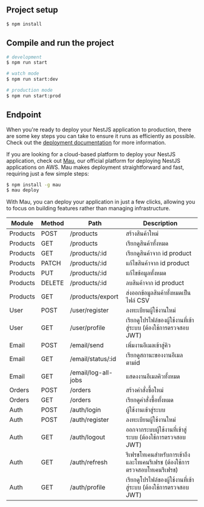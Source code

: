 ## Project setup

```bash
$ npm install
```

## Compile and run the project

```bash
# development
$ npm run start

# watch mode
$ npm run start:dev

# production mode
$ npm run start:prod
```

## Endpoint

When you're ready to deploy your NestJS application to production, there are some key steps you can take to ensure it runs as efficiently as possible. Check out the [deployment documentation](https://docs.nestjs.com/deployment) for more information.

If you are looking for a cloud-based platform to deploy your NestJS application, check out [Mau](https://mau.nestjs.com), our official platform for deploying NestJS applications on AWS. Mau makes deployment straightforward and fast, requiring just a few simple steps:

```bash
$ npm install -g mau
$ mau deploy
```

With Mau, you can deploy your application in just a few clicks, allowing you to focus on building features rather than managing infrastructure.

<table>
    <thead>
        <tr>
            <th>Module</th>
            <th>Method</th>
            <th>Path</th>
            <th>Description</th>
        </tr>
    </thead>
    <tbody>
        <tr>
            <td>Products</td>
            <td>POST</td>
            <td>/products</td>
            <td>สร้างสินค้าใหม่</td>
        </tr>
        <tr>
            <td>Products</td>
            <td>GET</td>
            <td>/products</td>
            <td>เรียกดูสินค้าทั้งหมด</td>
        </tr>
        <tr>
            <td>Products</td>
            <td>GET</td>
            <td>/products/:id</td>
            <td>เรียกดูสินค้าจาก id product</td>
        </tr>
        <tr>
            <td>Products</td>
            <td>PATCH</td>
            <td>/products/:id</td>
            <td>แก้ไขสินค้าจาก id product</td>
        </tr>
        <tr>
            <td>Products</td>
            <td>PUT</td>
            <td>/products/:id</td>
            <td>แก้ไขข้อมูลทั้งหมด</td>
        </tr>
        <tr>
            <td>Products</td>
            <td>DELETE</td>
            <td>/products/:id</td>
            <td>ลบสินค้าจาก id product</td>
        </tr>
        <tr>
            <td>Products</td>
            <td>GET</td>
            <td>/products/export</td>
            <td>ส่งออกข้อมูลสินค้าทั้งหมดเป็นไฟล์ CSV</td>
        </tr>
        <tr>
            <td>User</td>
            <td>POST</td>
            <td>/user/register</td>
            <td>ลงทะเบียนผู้ใช้งานใหม่</td>
        </tr>
        <tr>
            <td>User</td>
            <td>GET</td>
            <td>/user/profile</td>
            <td>เรียกดูโปรไฟล์ของผู้ใช้งานที่เข้าสู่ระบบ (ต้องใช้การตรวจสอบ JWT)</td>
        </tr>
        <tr>
            <td>Email</td>
            <td>POST</td>
            <td>/email/send</td>
            <td>เพิ่มงานอีเมลเข้าสู่คิว</td>
        </tr>
        <tr>
            <td>Email</td>
            <td>GET</td>
            <td>/email/status/:id</td>
            <td>เรียกดูสถานะของงานอีเมลตามid</td>
        </tr>
        <tr>
            <td>Email</td>
            <td>GET</td>
            <td>/email/log-all-jobs</td>
            <td>แสดงงานอีเมลคิวทั้งหมด</td>
        </tr>
        <tr>
            <td>Orders</td>
            <td>POST</td>
            <td>/orders</td>
            <td>สร้างคำสั่งซื้อใหม่</td>
        </tr>
        <tr>
            <td>Orders</td>
            <td>GET</td>
            <td>/orders</td>
            <td>เรียกดูคำสั่งซื้อทั้งหมด</td>
        </tr>
        <tr>
            <td>Auth</td>
            <td>POST</td>
            <td>/auth/login</td>
            <td>ผู้ใช้งานเข้าสู่ระบบ</td>
        </tr>
        <tr>
            <td>Auth</td>
            <td>POST</td>
            <td>/auth/register</td>
            <td>ลงทะเบียนผู้ใช้งานใหม่</td>
        </tr>
        <tr>
            <td>Auth</td>
            <td>GET</td>
            <td>/auth/logout</td>
            <td>ออกจากระบบผู้ใช้งานที่เข้าสู่ระบบ (ต้องใช้การตรวจสอบ JWT)</td>
        </tr>
        <tr>
            <td>Auth</td>
            <td>GET</td>
            <td>/auth/refresh</td>
            <td>รีเฟรชโทเคนสำหรับการเข้าถึงและโทเคนรีเฟรช (ต้องใช้การตรวจสอบโทเคนรีเฟรช)</td>
        </tr>
        <tr>
            <td>Auth</td>
            <td>GET</td>
            <td>/auth/profile</td>
            <td>เรียกดูโปรไฟล์ของผู้ใช้งานที่เข้าสู่ระบบ (ต้องใช้การตรวจสอบ JWT)</td>
        </tr>
    </tbody>
</table>
